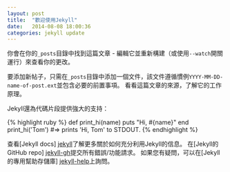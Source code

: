```yaml
---
layout: post
title:  "歡迎使用Jekyll"
date:   2014-08-08 18:00:36
categories: jekyll update
---
```

你會在你的`_posts`目錄中找到這篇文章 - 編輯它並重新構建（或使用`--watch`開關運行）來查看你的更改。

要添加新帖子，只需在`_posts`目錄中添加一個文件，該文件遵循慣例`YYYY-MM-DD-name-of-post.ext`並包含必要的前置事項。 看看這篇文章的來源，了解它的工作原理。

Jekyll還為代碼片段提供強大的支持：

{% highlight ruby %}
def print_hi(name)
  puts "Hi, #{name}"
end
print_hi('Tom')
#=> prints 'Hi, Tom' to STDOUT.
{% endhighlight %}

查看[Jekyll docs] [jekyll]了解更多關於如何充分利用Jekyll的信息。 在[Jekyll的GitHub repo] [jekyll-gh]提交所有錯誤/功能請求。 如果您有疑問，可以在[Jekyll的專用幫助存儲庫] [jekyll-help]上詢問。

[jekyll]:      http://jekyllrb.com
[jekyll-gh]:   https://github.com/jekyll/jekyll
[jekyll-help]: https://github.com/jekyll/jekyll-help
